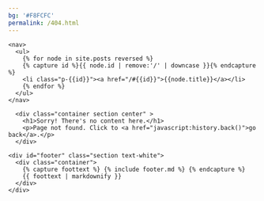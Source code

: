 ```yaml
---
bg: '#F8FCFC'
permalink: /404.html
---
```

<!DOCTYPE html>
<html dir="ltr" lang="en">

<head>
  <meta charset="UTF-8" />
  <meta name="viewport" content="width=device-width, initial-scale=1">
  <title>{{ site.title }}</title>
  <meta name="keywords" content="{{ site.keywords }}">
  <meta name="description" content="{{ site.description }}">
  <link rel="stylesheet" href="combo.css">
  <link href="https://fonts.googleapis.com/css2?family=Playfair+Display:wght@400;700&display=swap" rel="stylesheet">
  <link href="https://fonts.googleapis.com/css2?family=Lato:ital,wght@0,400;0,700;1,400&display=swap" rel="stylesheet">
  <link rel="stylesheet" href="https://use.fontawesome.com/releases/v5.14.0/css/all.css">
  <link rel="stylesheet" href="https://use.fontawesome.com/releases/v5.14.0/css/v4-shims.css">

  <!-- Favicons (icon via Font Awesome: https://fontawesome.com/license/free) -->
  <link rel="apple-touch-icon" sizes="180x180" href="apple-touch-icon.png">
  <link rel="icon" type="image/png" sizes="32x32" href="img/favicon-32x32.png">
  <link rel="icon" type="image/png" sizes="16x16" href="img/favicon-16x16.png">
  <link rel="manifest" href="/site.webmanifest">
  <link rel="mask-icon" href="img/safari-pinned-tab.svg" color="#5bbad5">
  <meta name="msapplication-TileColor" content="#da532c">
  <meta name="theme-color" content="#ffffff">

</head>

<body>
  <div id="main" class={{ page.style }}>

    <nav>
      <ul>
        {% for node in site.posts reversed %}
        {% capture id %}{{ node.id | remove:'/' | downcase }}{% endcapture %}
        <li class="p-{{id}}"><a href="/#{{id}}">{{node.title}}</a></li>
        {% endfor %}
      </ul>
    </nav>

      <div class="container section center" >
        <h1>Sorry! There's no content here.</h1>
        <p>Page not found. Click to <a href="javascript:history.back()">go back</a>.</p>
      </div>

    <div id="footer" class="section text-white">
      <div class="container">
        {% capture foottext %} {% include footer.md %} {% endcapture %}
        {{ foottext | markdownify }}
      </div>
    </div>
  </div>

</body>
<script src="//ajax.googleapis.com/ajax/libs/jquery/2.1.1/jquery.min.js"></script>
<script src="site.js"></script>
</html>
